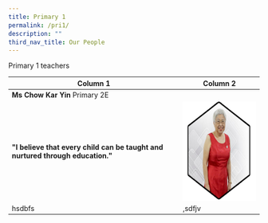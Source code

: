 ```yaml
---
title: Primary 1
permalink: /pri1/
description: ""
third_nav_title: Our People
---
```

Primary 1 teachers



| Column 1 | Column 2 | 
| -------- | -------- | 
| **Ms Chow Kar Yin** Primary 2E
__"I believe that every child can be taught and nurtured through education."__     | <img src="/images/our staff/03 EAS and Others/ae1.png" style="width:200px;height:200px;margin-left:15px;" align = "right">     |
|hsdbfs|,sdfjv|